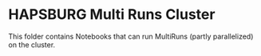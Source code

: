 # HAPSBURG Multi Runs Cluster

This folder contains Notebooks that can run MultiRuns (partly parallelized) on the cluster.

